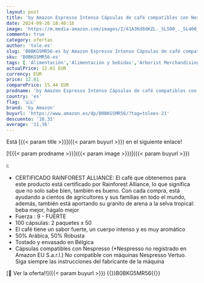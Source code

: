 ```yaml
---
layout: post
title: 'by Amazon Espresso Intenso Cápsulas de café compatibles con Nespresso  Tueste oscuro  50 unidad  Paquete de 2 - Certificado Rainforest Alliance'
date: 2024-09-26 18:46:16
image: 'https://m.media-amazon.com/images/I/41A3Kd8dKZL._SL500_._SL400_.jpg'
comments: true
category: ofertas
author: 'tole.es'
slug: 'B0BKG5MR56-es by Amazon Espresso Intenso Cápsulas de café compatibles...'
sku: 'B0BKG5MR56-es'
tags: [ 'Alimentación','Alimentación y bebidas','Arborist Merchandising Root','Café','Café para Nespresso','Café para máquinas Nespresso','Café, té y bebidas','Cápsulas de café','Novedades en Alimentación y bebidas','Self Service','Special Features Stores','by amazon','dd53b5bc-bcd1-4c9b-ab43-793ed912ccdd_0','dd53b5bc-bcd1-4c9b-ab43-793ed912ccdd_2401','dd53b5bc-bcd1-4c9b-ab43-793ed912ccdd_3001','dd53b5bc-bcd1-4c9b-ab43-793ed912ccdd_4101','dd53b5bc-bcd1-4c9b-ab43-793ed912ccdd_483002','dd53b5bc-bcd1-4c9b-ab43-793ed912ccdd_6001','dd53b5bc-bcd1-4c9b-ab43-793ed912ccdd_8801','dd53b5bc-bcd1-4c9b-ab43-793ed912ccdd_901','nespresso','🇪🇸', ]
actualPrice: 12.61 EUR
currency: EUR
price: 12.61
comparePrice: 15.44 EUR
prodname: 'by Amazon Espresso Intenso Cápsulas de café compatibles con Nespresso  Tueste oscuro  50 unidad  Paquete de 2 - Certificado Rainforest Alliance'
country: 'es'
flag: '🇪🇸'
brand: 'by Amazon'
buyurl: 'https://www.amazon.es/dp/B0BKG5MR56/?tag=tolees-21'
descuento: '18.33'
average: '11.36'
---
```


Está [{{< param title >}}]({{< param buyurl >}}) en el siguiente enlace!

[![{{< param prodname >}}]({{< param image >}})]({{< param buyurl >}})

ℹ️:

- CERTIFICADO RAINFOREST ALLIANCE: El café que obtenemos para este producto está certificado por Rainforest Alliance, lo que significa que no solo sabe bien, también es bueno. Con cada compra, está ayudando a cientos de agricultores y sus familias en todo el mundo, además, también está aportando su granito de arena a la selva tropical: beba mejor, hágalo mejor
- Fuerza : 9 - FUERTE
- 100 cápsulas: 2 paquetes x 50
- El café tiene un sabor fuerte, un cuerpo intenso y es muy aromático
- 50% Arábica, 50% Robusta
- Tostado y envasado en Bélgica
- Cápsulas compatibles con Nespresso (*Nespresso no registrado en Amazon EU S.a.r.l.) No compatible con máquinas Nespresso Vertuo. Siga siempre las instrucciones del fabricante de la máquina

[🛒 Ver la oferta!!]({{< param buyurl >}})
{{<world>}}B0BKG5MR56{{</world>}}
